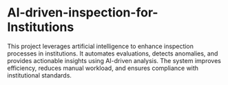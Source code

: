 # AI-driven-inspection-for-Institutions
This project leverages artificial intelligence to enhance inspection processes in institutions. It automates evaluations, detects anomalies, and provides actionable insights using AI-driven analysis. The system improves efficiency, reduces manual workload, and ensures compliance with institutional standards. 
